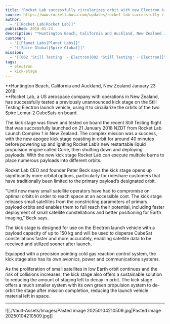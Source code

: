 ```yaml
---
title: "Rocket Lab successfully circularizes orbit with new Electron kick stage "
source: https://www.rocketlabusa.com/updates/rocket-lab-successfully-circularizes-orbit-with-new-electron-kick-stage/
author:
  - "[[Rocket Lab|Rocket Lab]]"
published: 2018-01-23
description: "*Huntington Beach, California and Auckland, New Zealand January 23 2018:<br />*Rocket Lab, a US aerospace company with operations in New Zealand, has successfully tested a previously unannounced kick stage on the Still Testing Electron launch vehicle, using it to circularize the orbits of the two Spire Lemur-2 CubeSats on board."
customer:
  - "[[Planet Labs|Planet Labs]]"
  - "[[Spire Global|Spire Global]]"
mission:
  - "[[002 'Still Testing' - Electron|002 'Still Testing' - Electron]]"
tags:
  - electron
  - kick-stage
---
```

**Huntington Beach, California and Auckland, New Zealand January 23 2018:  
**Rocket Lab, a US aerospace company with operations in New Zealand, has successfully tested a previously unannounced kick stage on the Still Testing Electron launch vehicle, using it to circularize the orbits of the two Spire Lemur-2 CubeSats on board.

The kick stage was flown and tested on board the recent Still Testing flight that was successfully launched on 21 January 2018 NZDT from Rocket Lab Launch Complex 1 in New Zealand. The complex mission was a success, with the new apogee kick stage coasting in orbit for around 40 minutes before powering up and igniting Rocket Lab’s new restartable liquid propulsion engine called Curie, then shutting down and deploying payloads. With the new kick stage Rocket Lab can execute multiple burns to place numerous payloads into different orbits.

Rocket Lab CEO and founder Peter Beck says the kick stage opens up significantly more orbital options, particularly for rideshare customers that have traditionally been limited to the primary payload’s designated orbit.

“Until now many small satellite operators have had to compromise on optimal orbits in order to reach space at an accessible cost. The kick stage releases small satellites from the constricting parameters of primary payload orbits and enables them to full reach their potential, including faster deployment of small satellite constellations and better positioning for Earth imaging,” Beck says.  

The kick stage is designed for use on the Electron launch vehicle with a payload capacity of up to 150 kg and will be used to disperse CubeSat constellations faster and more accurately, enabling satellite data to be received and utilized sooner after launch.

Equipped with a precision pointing cold gas reaction control system, the kick stage also has its own avionics, power and communications systems.

As the proliferation of small satellites in low Earth orbit continues and the risk of collisions increases, the kick stage also offers a sustainable solution to reducing the amount of staging left to decay in orbit. The kick stage offers a much smaller system with its own green propulsion system to de-orbit the stage after mission completion, reducing the launch vehicle material left in space.

---

![[./Vault-Assets/Images/Pasted image 20250104210509.jpg|Pasted image 20250104210509.jpg]]